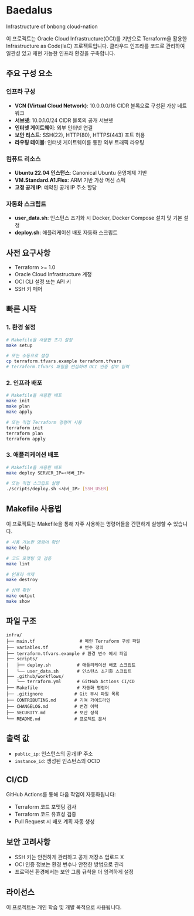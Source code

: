 # Baedalus

Infrastructure of bnbong cloud-nation

이 프로젝트는 Oracle Cloud Infrastructure(OCI)를 기반으로 Terraform을 활용한 Infrastructure as Code(IaC) 프로젝트입니다. 클라우드 인프라를 코드로 관리하여 일관성 있고 재현 가능한 인프라 환경을 구축합니다.

## 주요 구성 요소

### 인프라 구성

- **VCN (Virtual Cloud Network)**: 10.0.0.0/16 CIDR 블록으로 구성된 가상 네트워크
- **서브넷**: 10.0.1.0/24 CIDR 블록의 공개 서브넷
- **인터넷 게이트웨이**: 외부 인터넷 연결
- **보안 리스트**: SSH(22), HTTP(80), HTTPS(443) 포트 허용
- **라우팅 테이블**: 인터넷 게이트웨이를 통한 외부 트래픽 라우팅

### 컴퓨트 리소스

- **Ubuntu 22.04 인스턴스**: Canonical Ubuntu 운영체제 기반
- **VM.Standard.A1.Flex**: ARM 기반 가상 머신 스펙
- **고정 공개 IP**: 예약된 공개 IP 주소 할당

### 자동화 스크립트

- **user_data.sh**: 인스턴스 초기화 시 Docker, Docker Compose 설치 및 기본 설정
- **deploy.sh**: 애플리케이션 배포 자동화 스크립트

## 사전 요구사항

- Terraform >= 1.0
- Oracle Cloud Infrastructure 계정
- OCI CLI 설정 또는 API 키
- SSH 키 페어

## 빠른 시작

### 1. 환경 설정

```bash
# Makefile을 사용한 초기 설정
make setup

# 또는 수동으로 설정
cp terraform.tfvars.example terraform.tfvars
# terraform.tfvars 파일을 편집하여 OCI 인증 정보 입력
```

### 2. 인프라 배포

```bash
# Makefile을 사용한 배포
make init
make plan
make apply

# 또는 직접 Terraform 명령어 사용
terraform init
terraform plan
terraform apply
```

### 3. 애플리케이션 배포

```bash
# Makefile을 사용한 배포
make deploy SERVER_IP=<서버_IP>

# 또는 직접 스크립트 실행
./scripts/deploy.sh <서버_IP> [SSH_USER]
```

## Makefile 사용법

이 프로젝트는 Makefile을 통해 자주 사용하는 명령어들을 간편하게 실행할 수 있습니다.

```bash
# 사용 가능한 명령어 확인
make help

# 코드 포맷팅 및 검증
make lint

# 인프라 삭제
make destroy

# 상태 확인
make output
make show
```

## 파일 구조

```
infra/
├── main.tf                 # 메인 Terraform 구성 파일
├── variables.tf            # 변수 정의
├── terraform.tfvars.example # 환경 변수 예시 파일
├── scripts/
│   ├── deploy.sh          # 애플리케이션 배포 스크립트
│   └── user_data.sh       # 인스턴스 초기화 스크립트
├── .github/workflows/
│   └── terraform.yml      # GitHub Actions CI/CD
├── Makefile               # 자동화 명령어
├── .gitignore            # Git 무시 파일 목록
├── CONTRIBUTING.md       # 기여 가이드라인
├── CHANGELOG.md          # 변경 이력
├── SECURITY.md           # 보안 정책
└── README.md             # 프로젝트 문서
```

## 출력 값

- `public_ip`: 인스턴스의 공개 IP 주소
- `instance_id`: 생성된 인스턴스의 OCID

## CI/CD

GitHub Actions를 통해 다음 작업이 자동화됩니다:

- Terraform 코드 포맷팅 검사
- Terraform 코드 유효성 검증
- Pull Request 시 배포 계획 자동 생성

## 보안 고려사항

- SSH 키는 안전하게 관리하고 공개 저장소 업로드 X
- OCI 인증 정보는 환경 변수나 안전한 방법으로 관리
- 프로덕션 환경에서는 보안 그룹 규칙을 더 엄격하게 설정

## 라이선스

이 프로젝트는 개인 학습 및 개발 목적으로 사용됩니다.
